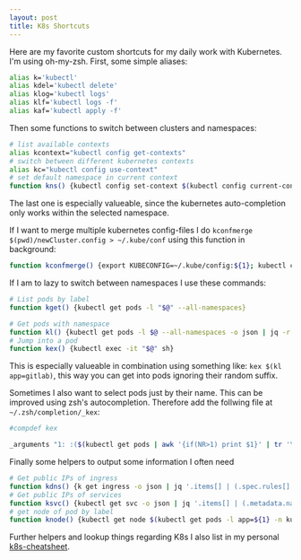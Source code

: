 ```yaml
---
layout: post
title: K8s Shortcuts
---
```


Here are my favorite custom shortcuts for my daily work with Kubernetes. I'm using oh-my-zsh. First, some simple aliases:

```sh
alias k='kubectl'
alias kdel='kubectl delete'
alias klog='kubectl logs'
alias klf='kubectl logs -f'
alias kaf='kubectl apply -f'
```

Then some functions to switch between clusters and namespaces:

```sh
# list available contexts
alias kcontext="kubectl config get-contexts"
# switch between different kubernetes contexts
alias kc="kubectl config use-context"
# set default namespace in current context
function kns() {kubectl config set-context $(kubectl config current-context) --namespace=${1}}
```

The last one is especially valueable, since the kubernetes auto-completion only works within the selected namespace.

If I want to merge multiple kubernetes config-files I do `kconfmerge $(pwd)/newCluster.config > ~/.kube/conf` using this function in background:

```sh
function kconfmerge() {export KUBECONFIG=~/.kube/config:${1}; kubectl config view}
```

If I am to lazy to switch between namespaces I use these commands:
```sh
# List pods by label
function kget() {kubectl get pods -l "$@" --all-namespaces}

# Get pods with namespace
function kl() {kubectl get pods -l $@ --all-namespaces -o json | jq -r '.items[].metadata | "\(.name) -n \(.namespace)"'}
# Jump into a pod
function kex() {kubectl exec -it "$@" sh}
```

This is especially valueable in combination using something like: `kex $(kl app=gitlab)`, this way you can get into pods ignoring their random suffix.

Sometimes I also want to select pods just by their name. This can be improved using zsh's autocompletion. Therefore add the follwing file at `~/.zsh/completion/_kex`:
```sh
#compdef kex

_arguments "1: :($(kubectl get pods | awk '{if(NR>1) print $1}' | tr '\n' ' '))"
```

Finally some helpers to output some information I often need

```sh
# Get public IPs of ingress
function kdns() {k get ingress -o json | jq '.items[] | (.spec.rules[].host + "  (" + .metadata.name + ")" )'}
# Get public IPs of services
function ksvc() {kubectl get svc -o json | jq '.items[] | (.metadata.name +": " +.spec.clusterIP)'}
# get node of pod by label
function knode() {kubectl get node $(kubectl get pods -l app=${1} -n kube-system -o json |  jq -r '.items[].spec.nodeName') -o json | jq '{id: .spec.providerID, status: .status.volumesAttached}'}
```

Further helpers and lookup things regarding K8s I also list in my personal [k8s-cheatsheet](https://gitlab.com/kreiling/cheatsheets/blob/master/Kubernetes.md).
